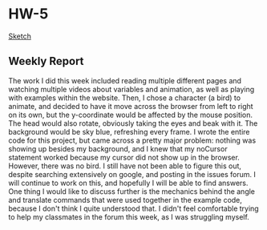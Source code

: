 # HW-5

[Sketch](https://hayliesunshine.github.io/120-work/hw-5/)

## Weekly Report
The work I did this week included reading multiple different pages and watching multiple videos about variables and animation, as well as playing with examples within the website. Then, I chose a character (a bird) to animate, and decided to have it move across the browser from left to right on its own, but the y-coordinate would be affected by the mouse position. The head would also rotate, obviously taking the eyes and beak with it. The background would be sky blue, refreshing every frame. I wrote the entire code for this project, but came across a pretty major problem: nothing was showing up besides my background, and I knew that my noCursor statement worked because my cursor did not show up in the browser. However, there was no bird. I still have not been able to figure this out, despite searching extensively on google, and posting in the issues forum. I will continue to work on this, and hopefully I will be able to find answers. One thing I would like to discuss further is the mechanics behind the angle and translate commands that were used together in the example code, because I don't think I quite understood that. I didn't feel comfortable trying to help my classmates in the forum this week, as I was struggling myself.
